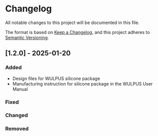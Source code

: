 # Changelog

All notable changes to this project will be documented in this file.

The format is based on [Keep a Changelog](https://keepachangelog.com/en/1.0.0/),
and this project adheres to [Semantic Versioning](https://semver.org/spec/v2.0.0.html).

## [1.2.0] - 2025-01-20

### Added
- Design files for WULPUS silicone package
- Manufacturing instruction for silicone package in the WULPUS User Manual
### Fixed
### Changed
### Removed
